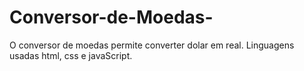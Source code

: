 # Conversor-de-Moedas-
O conversor de moedas permite converter dolar em real. 
Linguagens usadas html, css e javaScript.
